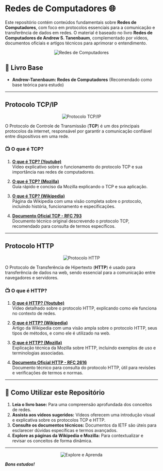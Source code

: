 # Redes de Computadores :globe_with_meridians:

Este repositório contém conteúdos fundamentais sobre **Redes de Computadores**, com foco em protocolos essenciais para a comunicação e transferência de dados em redes. O material é baseado no livro **Redes de Computadores de Andrew S. Tanenbaum**, complementado por vídeos, documentos oficiais e artigos técnicos para aprimorar o entendimento.

<p align="center">
  <img src="https://via.placeholder.com/700x200.png?text=Redes+de+Computadores" alt="Redes de Computadores">
</p>

## 📘 Livro Base

- **Andrew-Tanenbaum: Redes de Computadores** (Recomendado como base teórica para estudo)

---

## Protocolo TCP/IP

<p align="center">
  <img src="https://via.placeholder.com/300x200.png?text=TCP%2FIP" alt="Protocolo TCP/IP">
</p>

O Protocolo de Controle de Transmissão (**TCP**) é um dos principais protocolos da internet, responsável por garantir a comunicação confiável entre dispositivos em uma rede.

### 📺 O que é TCP?
1. **[O que é TCP? (Youtube)](https://www.youtube.com/watch?v=kP1kktlbUTs)**  
   Vídeo explicativo sobre o funcionamento do protocolo TCP e sua importância nas redes de computadores.

2. **[O que é TCP? (Mozilla)](https://developer.mozilla.org/pt-BR/docs/Glossary/TCP)**  
   Guia rápido e conciso da Mozilla explicando o TCP e sua aplicação.

3. **[O que é TCP? (Wikipedia)](https://pt.wikipedia.org/wiki/Protocolo_de_Controle_de_Transmiss%C3%A3o)**  
   Página da Wikipedia com uma visão completa sobre o protocolo, incluindo história, funcionamento e especificações.

4. **[Documento Oficial TCP - RFC 793](https://www.ietf.org/rfc/rfc793.txt)**  
   Documento técnico original descrevendo o protocolo TCP, recomendado para consulta de termos específicos.

---

## Protocolo HTTP

<p align="center">
  <img src="https://via.placeholder.com/300x200.png?text=HTTP" alt="Protocolo HTTP">
</p>

O Protocolo de Transferência de Hipertexto (**HTTP**) é usado para transferência de dados na web, sendo essencial para a comunicação entre navegadores e servidores.

### 📺 O que é HTTP?
1. **[O que é HTTP? (Youtube)](https://www.youtube.com/watch?v=hwttZtWkXTk&t=231s)**  
   Vídeo detalhado sobre o protocolo HTTP, explicando como ele funciona no contexto de redes.

2. **[O que é HTTP? (Wikipedia)](https://pt.wikipedia.org/wiki/Hypertext_Transfer_Protocol)**  
   Artigo da Wikipedia com uma visão ampla sobre o protocolo HTTP, seus tipos de métodos, e como ele é utilizado na web.

3. **[O que é HTTP? (Mozilla)](https://developer.mozilla.org/pt-BR/docs/Web/HTTP/Overview)**  
   Explicação técnica da Mozilla sobre HTTP, incluindo exemplos de uso e terminologias associadas.

4. **[Documento Oficial HTTP - RFC 2616](https://datatracker.ietf.org/doc/html/rfc2616)**  
   Documento técnico para consulta do protocolo HTTP, útil para revisões e verificações de termos e normas.

---

## 📂 Como Utilizar este Repositório

1. **Leia o livro base:** Para uma compreensão aprofundada dos conceitos de redes.
2. **Assista aos vídeos sugeridos:** Vídeos oferecem uma introdução visual e explicativa sobre os protocolos TCP e HTTP.
3. **Consulte os documentos técnicos:** Documentos da IETF são úteis para esclarecer dúvidas específicas e termos avançados.
4. **Explore as páginas da Wikipedia e Mozilla:** Para contextualizar e revisar os conceitos de forma dinâmica.

---

<p align="center">
  <img src="https://via.placeholder.com/700x200.png?text=Explore+e+Aprenda" alt="Explore e Aprenda">
</p>

**_Bons estudos!_**
